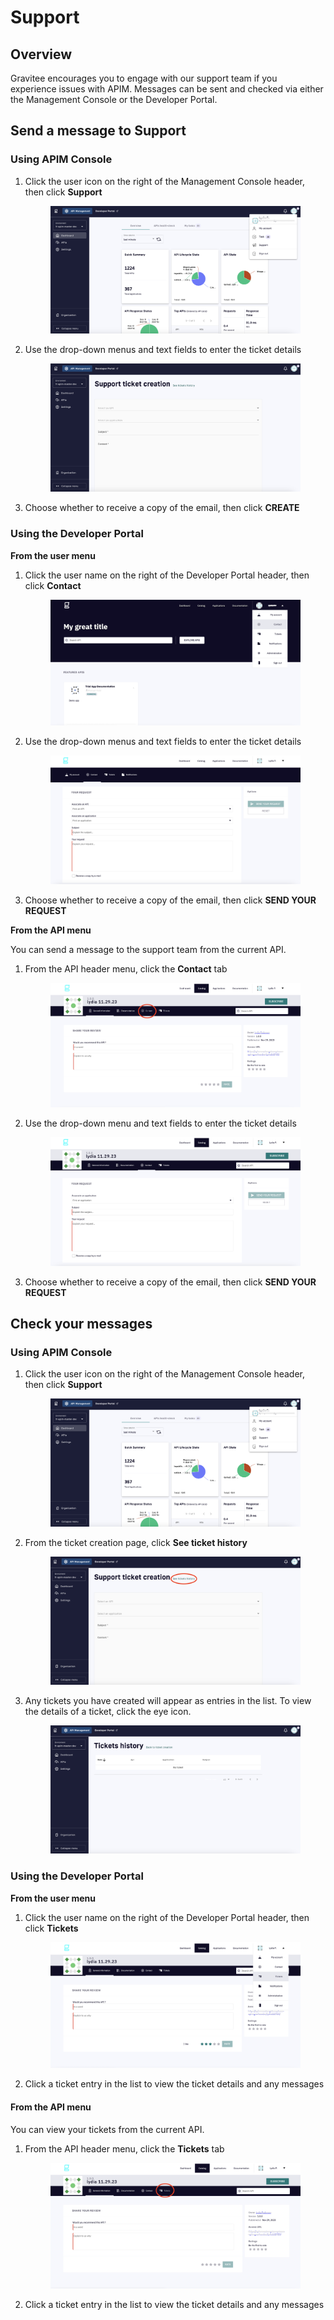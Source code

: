 # Support

## Overview

Gravitee encourages you to engage with our support team if you experience issues with APIM. Messages can be sent and checked via either the Management Console or the Developer Portal.

## Send a message to Support

### Using APIM Console

1.  Click the user icon on the right of the Management Console header, then click **Support**&#x20;

    <figure><img src="../../.gitbook/assets/support_console menu.png" alt=""><figcaption></figcaption></figure>
2.  Use the drop-down menus and text fields to enter the ticket details

    <figure><img src="../../.gitbook/assets/support_console ticket.png" alt=""><figcaption></figcaption></figure>
3.  Choose whether to receive a copy of the email, then click **CREATE**



### Using the Developer Portal

**From the user menu**

1.  Click the user name on the right of the Developer Portal header, then click **Contact**&#x20;

    <figure><img src="../../.gitbook/assets/support_portal menu (1).png" alt=""><figcaption></figcaption></figure>
2.  Use the drop-down menus and text fields to enter the ticket details&#x20;

    <figure><img src="../../.gitbook/assets/support_portal ticket.png" alt=""><figcaption></figcaption></figure>
3. Choose whether to receive a copy of the email, then click **SEND YOUR REQUEST**

**From the API menu**

You can send a message to the support team from the current API.

1.  From the API header menu, click the **Contact** tab&#x20;

    <figure><img src="../../.gitbook/assets/support_api menu (1).png" alt=""><figcaption></figcaption></figure>
2.  Use the drop-down menu and text fields to enter the ticket details

    <figure><img src="../../.gitbook/assets/support_api ticket.png" alt=""><figcaption></figcaption></figure>
3. Choose whether to receive a copy of the email, then click **SEND YOUR REQUEST**

## Check your messages

### Using APIM Console

1.  Click the user icon on the right of the Management Console header, then click **Support**&#x20;

    <figure><img src="../../.gitbook/assets/support_console menu.png" alt=""><figcaption></figcaption></figure>
2.  From the ticket creation page, click **See ticket history**&#x20;

    <figure><img src="../../.gitbook/assets/see tix history.png" alt=""><figcaption></figcaption></figure>
3.  Any tickets you have created will appear as entries in the list. To view the details of a ticket, click the eye icon.

    <figure><img src="../../.gitbook/assets/back to tix history.png" alt=""><figcaption></figcaption></figure>

### Using the Developer Portal

**From the user menu**

1.  Click the user name on the right of the Developer Portal header, then click **Tickets**&#x20;

    <figure><img src="../../.gitbook/assets/support_tix in portal (1).png" alt=""><figcaption></figcaption></figure>
2. Click a ticket entry in the list to view the ticket details and any messages

#### **From the API menu**

You can view your tickets from the current API.

1.  From the API header menu, click the **Tickets** tab&#x20;

    <figure><img src="../../.gitbook/assets/support_tix from api.png" alt=""><figcaption></figcaption></figure>
2. Click a ticket entry in the list to view the ticket details and any messages
